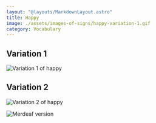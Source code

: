 ```yaml
---
layout: "@layouts/MarkdownLayout.astro"
title: Happy
image: ./assets/images-of-signs/happy-variation-1.gif
category: Vocabulary
---
```


## Variation 1

![Variation 1 of happy](@signs/happy-variation-1.gif)

## Variation 2

![Variation 2 of happy](@signs/happy-variation-2.gif)

![Merdeaf version](@signs/merdeaf-happy-variation-2.png)
